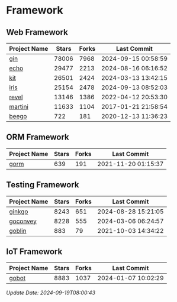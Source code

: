# Framework

## Web Framework
| Project Name | Stars | Forks | Last Commit |
| ------------ | ----- | ----- | ----------- |
| [gin](https://github.com/gin-gonic/gin) | 78006 | 7968 | 2024-09-15 00:58:59 |
| [echo](https://github.com/labstack/echo) | 29477 | 2213 | 2024-08-16 06:16:52 |
| [kit](https://github.com/go-kit/kit) | 26501 | 2424 | 2024-03-13 13:42:15 |
| [iris](https://github.com/kataras/iris) | 25154 | 2478 | 2024-09-13 08:52:03 |
| [revel](https://github.com/revel/revel) | 13146 | 1386 | 2022-04-12 20:53:30 |
| [martini](https://github.com/go-martini/martini) | 11633 | 1104 | 2017-01-21 21:58:54 |
| [beego](https://github.com/astaxie/beego) | 722 | 181 | 2020-12-13 11:36:23 |

## ORM Framework
| Project Name | Stars | Forks | Last Commit |
| ------------ | ----- | ----- | ----------- |
| [gorm](https://github.com/jinzhu/gorm) | 639 | 191 | 2021-11-20 01:15:37 |

## Testing Framework
| Project Name | Stars | Forks | Last Commit |
| ------------ | ----- | ----- | ----------- |
| [ginkgo](https://github.com/onsi/ginkgo) | 8243 | 651 | 2024-08-28 15:21:05 |
| [goconvey](https://github.com/smartystreets/goconvey) | 8228 | 555 | 2024-03-06 06:24:57 |
| [goblin](https://github.com/franela/goblin) | 883 | 79 | 2021-10-03 14:34:22 |

## IoT Framework
| Project Name | Stars | Forks | Last Commit |
| ------------ | ----- | ----- | ----------- |
| [gobot](https://github.com/hybridgroup/gobot) | 8883 | 1037 | 2024-01-07 10:02:29 |

*Update Date: 2024-09-19T08:00:43*